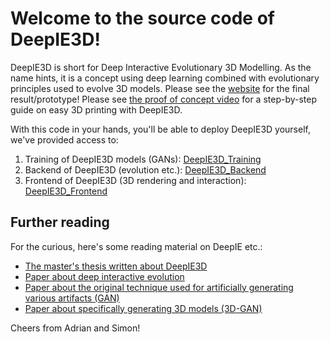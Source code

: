 # Welcome to the source code of DeepIE3D!

DeepIE3D is short for Deep Interactive Evolutionary 3D Modelling. As the name hints, it is a concept using deep learning combined with evolutionary principles used to evolve 3D models. Please see the [website](https://adrianwesth.dk) for the final result/prototype! Please see [the proof of concept video](https://www.youtube.com/watch?v=qYwVxKVQZmE) for a step-by-step guide on easy 3D printing with DeepIE3D.

With this code in your hands, you'll be able to deploy DeepIE3D yourself, we've provided access to:

1. Training of DeepIE3D models (GANs): [DeepIE3D_Training](DeepIE3D_Training)
2. Backend of DeepIE3D (evolution etc.): [DeepIE3D_Backend](DeepIE3D_Backend)
3. Frontend of DeepIE3D (3D rendering and interaction): [DeepIE3D_Frontend](DeepIE3D_Frontend)

## Further reading

For the curious, here's some reading material on DeepIE etc.:

* [The master's thesis written about DeepIE3D](https://adrianwesth.dk/DeepIE3D.pdf)
* [Paper about deep interactive evolution](https://arxiv.org/pdf/1801.08230.pdf)
* [Paper about the original technique used for artificially generating various artifacts (GAN)](https://arxiv.org/pdf/1406.2661.pdf)
* [Paper about specifically generating 3D models (3D-GAN)](https://papers.nips.cc/paper/6096-learning-a-probabilistic-latent-space-of-object-shapes-via-3d-generative-adversarial-modeling.pdf)

Cheers from Adrian and Simon!
